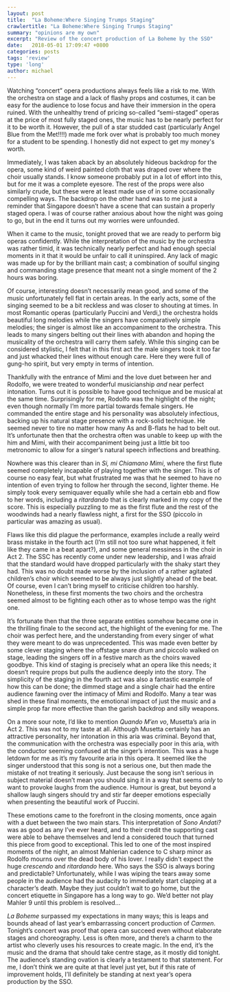 ```yaml
---
layout: post
title:  "La Boheme:Where Singing Trumps Staging"
crawlertitle: "La Boheme:Where Singing Trumps Staging"
summary: "opinions are my own"
excerpt: "Review of the concert production of La Boheme by the SSO"
date:   2018-05-01 17:09:47 +0800
categories: posts
tags: 'review'
type: 'long'
author: michael
---
```

Watching “concert” opera productions always feels like a risk to me. With the orchestra on stage and a lack of flashy props and costumes, it can be easy for the audience to lose focus and have their immersion in the opera ruined. With the unhealthy trend of pricing so-called “semi-staged” operas at the price of most fully staged ones, the music has to be nearly perfect for it to be worth it. However, the pull of a star studded cast (particularly Angel Blue from the Met!!!!) made me fork over what is probably too much money for a student to be spending. I honestly did not expect to get my money's worth.

Immediately, I was taken aback by an absolutely hideous backdrop for the opera, some kind of weird painted cloth that was draped over where the choir usually stands. I know someone probably put in a lot of effort into this, but for me it was a complete eyesore. The rest of the props were also similarly crude, but these were at least made use of in some occasionally compelling ways. The backdrop on the other hand was to me just a reminder that Singapore doesn’t have a scene that can sustain a properly staged opera. I was of course rather anxious about how the night was going to go, but in the end it turns out my worries were unfounded.

When it came to the music, tonight proved that we are ready to perform big operas confidently. While the interpretation of the music by the orchestra was rather timid, it was technically nearly perfect and had enough special moments in it that it would be unfair to call it uninspired. Any lack of magic was made up for by the brilliant main cast; a combination of soulful singing and commanding stage presence that meant not a single moment of the 2 hours was boring.

Of course, interesting doesn’t necessarily mean good, and some of the music unfortunately fell flat in certain areas. In the early acts, some of the singing seemed to be a bit reckless and was closer to shouting at times. In most Romantic operas (particularly Puccini and Verdi,) the orchestra holds beautiful long melodies while the singers have comparatively simple melodies; the singer is almost like an accompaniment to the orchestra. This leads to many singers belting out their lines with abandon and hoping the musicality of the orchestra will carry them safely. While this singing can be considered stylistic, I felt that in this first act the male singers took it too far and just whacked their lines without enough care. Here they were full of gung-ho spirit, but very empty in terms of intention.

Thankfully with the entrance of Mimi and the love duet between her and Rodolfo, we were treated to wonderful musicianship <i>and</i> near perfect intonation. Turns out it is possible to have good technique and be musical at the same time. Surprisingly for me, Rodolfo was the highlight of the night; even though normally I’m more partial towards female singers. He commanded the entire stage and his personality was absolutely infectious, backing up his natural stage presence with a rock-solid technique. He seemed never to tire no matter how many As and B-flats he had to belt out. It’s unfortunate then that the orchestra often was unable to keep up with the him and Mimi, with their accompaniment being just a little bit too metronomic to allow for a singer’s natural speech inflections and breathing.

Nowhere was this clearer than in <i>Si, mi Chiamano Mimi</i>, where the first flute seemed completely incapable of playing together with the singer. This is of course no easy feat, but what frustrated me was that he seemed to have no intention of even trying to follow her through the second, lighter theme. He simply took every semiquaver equally while she had a certain ebb and flow to her words, including a <i>ritardando</i> that is clearly marked in my copy of the score. This is especially puzzling to me as the first flute and the rest of the woodwinds had a nearly flawless night, a first for the SSO (piccolo in particular was amazing as usual).

Flaws like this did plague the performance, examples include a really weird brass mistake in the fourth act (I’m still not too sure what happened, it felt like they came in a beat apart?), and some general messiness in the choir in Act 2. The SSC has recently come under new leadership, and I was afraid that the standard would have dropped particularly with the shaky start they had. This was no doubt made worse by the inclusion of a rather agitated children’s choir which seemed to be always just slightly ahead of the beat. Of course, even I can’t bring myself to criticise children too harshly. Nonetheless, in these first moments the two choirs and the orchestra seemed almost to be fighting each other as to whose tempo was the right one.

It’s fortunate then that the three separate entities somehow became one in the thrilling finale to the second act, the highlight of the evening for me. The choir was perfect here, and the understanding from every singer of what they were meant to do was unprecedented. This was made even better by some clever staging where the offstage snare drum and piccolo walked on stage, leading the singers off in a festive march as the choirs waved goodbye. This kind of staging is precisely what an opera like this needs; it doesn’t require props but pulls the audience deeply into the story. The simplicity of the staging in the fourth act was also a fantastic example of how this can be done; the dimmed stage and a single chair had the entire audience fawning over the intimacy of Mimi and Rodolfo. Many a tear was shed in these final moments, the emotional impact of just the music and a simple prop far more effective than the garish backdrop and silly weapons.

On a more sour note, I’d like to mention <i>Quando M’en vo</i>, Musetta’s aria in Act 2. This was not to my taste at all. Although Musetta certainly has an attractive personality, her intonation in this aria was criminal. Beyond that, the communication with the orchestra was especially poor in this aria, with the conductor seeming confused at the singer’s intention. This was a huge letdown for me as it’s my favourite aria in this opera. It seemed like the singer understood that this song is not a serious one, but then made the mistake of not treating it seriously. Just because the song isn’t serious in subject material doesn’t mean you should sing it in a way that seems <i>only</i> to want to provoke laughs from the audience. Humour is great, but beyond a shallow laugh singers should try and stir far deeper emotions especially when presenting the beautiful work of Puccini.

These emotions came to the forefront in the closing moments, once again with a duet between the two main stars. This interpretation of <i>Sono Andati?</i> was as good as any I’ve ever heard, and to their credit the supporting cast were able to behave themselves and lend a considered touch that turned this piece from good to exceptional. This led to one of the most inspired moments of the night, an almost Mahlerian cadence to C sharp minor as Rodolfo mourns over the dead body of his lover. I really didn't expect the huge <i>crescendo</i> and <i>ritardando</i> here. Who says the SSO is always boring and predictable? Unfortunately, while I was wiping the tears away some people in the audience had the audacity to immediately start clapping at a character’s death. Maybe they just couldn’t wait to go home, but the concert etiquette in Singapore has a long way to go. We’d better not play Mahler 9 until this problem is resolved…

<i>La Boheme</i> surpassed my expectations in many ways; this is leaps and bounds ahead of last year’s embarrassing concert production of <i>Carmen</i>. Tonight’s concert was proof that opera can succeed even without elaborate stages and choreography. Less is often more, and there’s a charm to the artist who cleverly uses his resources to create magic. In the end, it’s the music and the drama that should take centre stage, as it mostly did tonight. The audience’s standing ovation is clearly a testament to that statement. For me, I don’t think we are quite at that level just yet, but if this rate of improvement holds, I’ll definitely be standing at next year’s opera production by the SSO.
